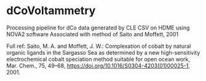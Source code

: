 # dCoVoltammetry
Processing pipeline for dCo data generated by CLE CSV on HDME using NOVA2 software
Associated with method of Saito and Moffett, 2001

Full ref: Saito, M. A. and Moffett, J. W.: Complexation of cobalt by natural organic ligands in the Sargasso Sea as determined by a new high-sensitivity electrochemical cobalt speciation method suitable for open ocean work, Mar. Chem., 75, 49–68, https://doi.org/10.1016/S0304-4203(01)00025-1, 2001. 
